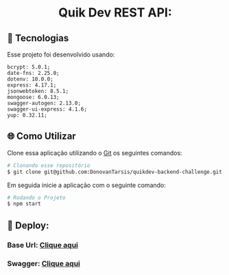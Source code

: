 <h1 align="center"> 
  Quik Dev REST API: 
</h1>

## :wrench: Tecnologias

Esse projeto foi desenvolvido usando:

    bcrypt: 5.0.1;
    date-fns: 2.25.0;
    dotenv: 10.0.0;
    express: 4.17.1;
    jsonwebtoken: 8.5.1;
    mongoose: 6.0.13;
    swagger-autogen: 2.13.0;
    swagger-ui-express: 4.1.6;
    yup: 0.32.11;

## :globe_with_meridians: Como Utilizar

Clone essa aplicação utilizando o [Git](https://git-scm.com) os seguintes comandos:

```bash
# Clonando esse repositório
$ git clone git@github.com:DonovanTarsis/quikdev-backend-challenge.git
```
Em seguida inicie a aplicação com o seguinte comando:
```bash
# Rodando o Projeto
$ npm start
```

## 🚀 Deploy: 
### Base Url: <a href="https://quikdev.herokuapp.com/">Clique aqui</a> 
### Swagger: <a href="https://quikdev.herokuapp.com/docs">Clique aqui</a> 
